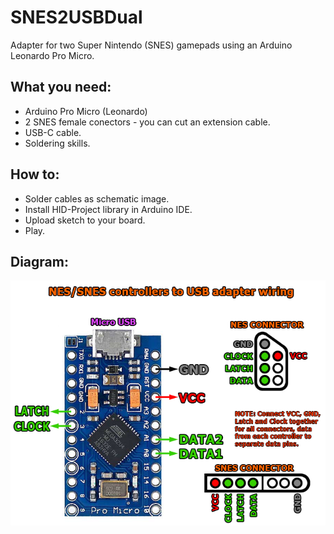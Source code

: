 # SNES2USBDual
Adapter for two Super Nintendo (SNES) gamepads using an Arduino Leonardo Pro Micro.

## What you need:
* Arduino Pro Micro (Leonardo)
* 2 SNES female conectors - you can cut an extension cable.
* USB-C cable.
* Soldering skills.

## How to:
* Solder cables as schematic image.
* Install HID-Project library in Arduino IDE.
* Upload sketch to your board.
* Play.

## Diagram:
![Diagrama](https://raw.githubusercontent.com/kaduleite/SNES2USBDual/refs/heads/main/snes-usb-adapter-wiring.png)
